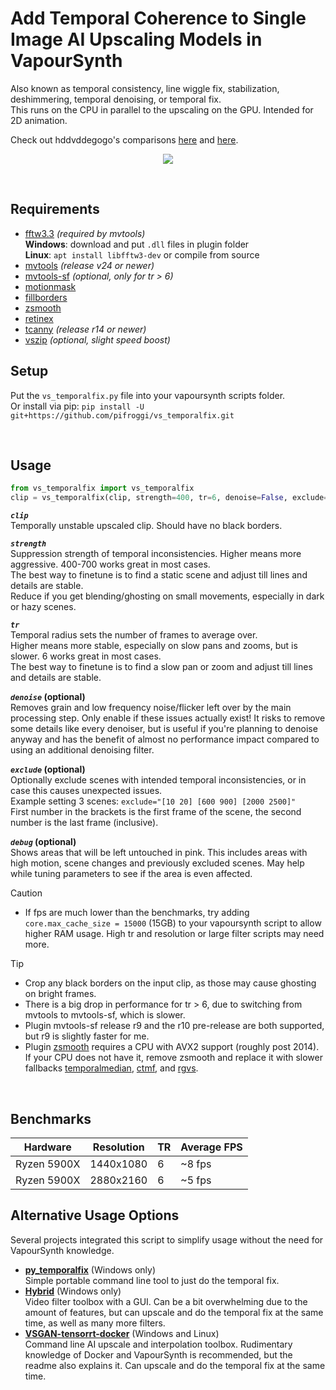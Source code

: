 

















# Add Temporal Coherence to Single Image AI Upscaling Models in VapourSynth
Also known as temporal consistency, line wiggle fix, stabilization, deshimmering, temporal denoising, or temporal fix.  
This runs on the CPU in parallel to the upscaling on the GPU. Intended for 2D animation.

Check out hddvddegogo's comparisons [here](https://www.youtube.com/watch?v=BXc_Uddt2KA) and [here](https://www.youtube.com/watch?v=u6LHR9_m5rg).



<p align="center">
    <img src="README_img1.gif"/>
</p>

<br />

## Requirements
* [fftw3.3](http://www.fftw.org/download.html) *(required by mvtools)*  
    __Windows__: download and put `.dll` files in plugin folder  
    __Linux__: `apt install libfftw3-dev` or compile from source
* [mvtools](https://github.com/dubhater/vapoursynth-mvtools) *(release v24 or newer)*
* [mvtools-sf](https://github.com/IFeelBloated/vapoursynth-mvtools-sf) *(optional, only for tr > 6)*
* [motionmask](https://github.com/dubhater/vapoursynth-motionmask)
* [fillborders](https://github.com/dubhater/vapoursynth-fillborders)
* [zsmooth](https://github.com/adworacz/zsmooth)
* [retinex](https://github.com/HomeOfVapourSynthEvolution/VapourSynth-Retinex)
* [tcanny](https://github.com/HomeOfVapourSynthEvolution/VapourSynth-TCanny) *(release r14 or newer)*
* [vszip](https://github.com/dnjulek/vapoursynth-zip) *(optional, slight speed boost)*

## Setup
Put the `vs_temporalfix.py` file into your vapoursynth scripts folder.  
Or install via pip: `pip install -U git+https://github.com/pifroggi/vs_temporalfix.git`

<br />

## Usage

```python
from vs_temporalfix import vs_temporalfix
clip = vs_temporalfix(clip, strength=400, tr=6, denoise=False, exclude=None, debug=False)
```

__*`clip`*__  
Temporally unstable upscaled clip. Should have no black borders.

__*`strength`*__  
Suppression strength of temporal inconsistencies. Higher means more aggressive. 400-700 works great in most cases.  
The best way to finetune is to find a static scene and adjust till lines and details are stable.  
Reduce if you get blending/ghosting on small movements, especially in dark or hazy scenes.

__*`tr`*__  
Temporal radius sets the number of frames to average over.  
Higher means more stable, especially on slow pans and zooms, but is slower. 6 works great in most cases.  
The best way to finetune is to find a slow pan or zoom and adjust till lines and details are stable.

__*`denoise`* (optional)__  
Removes grain and low frequency noise/flicker left over by the main processing step. Only enable if these issues actually exist! It risks to remove some details like every denoiser, but is useful if you're planning to denoise anyway and has the benefit of almost no performance impact compared to using an additional denoising filter.

__*`exclude`* (optional)__  
Optionally exclude scenes with intended temporal inconsistencies, or in case this causes unexpected issues.  
Example setting 3 scenes: `exclude="[10 20] [600 900] [2000 2500]"`  
First number in the brackets is the first frame of the scene, the second number is the last frame (inclusive).

__*`debug`* (optional)__  
Shows areas that will be left untouched in pink. This includes areas with high motion, scene changes and previously excluded scenes. May help while tuning parameters to see if the area is even affected.

> [!CAUTION]
> * If fps are much lower than the benchmarks, try adding `core.max_cache_size = 15000` (15GB) to your vapoursynth script to allow higher RAM usage. High tr and resolution or large filter scripts may need more.

> [!TIP]
> * Crop any black borders on the input clip, as those may cause ghosting on bright frames.
> * There is a big drop in performance for tr > 6, due to switching from mvtools to mvtools-sf, which is slower.
> * Plugin mvtools-sf release r9 and the r10 pre-release are both supported, but r9 is slightly faster for me.
> * Plugin [zsmooth](https://github.com/adworacz/zsmooth) requires a CPU with AVX2 support (roughly post 2014). If your CPU does not have it, remove zsmooth and replace it with slower fallbacks [temporalmedian](https://github.com/dubhater/vapoursynth-temporalmedian), [ctmf](https://github.com/HomeOfVapourSynthEvolution/VapourSynth-CTMF), and [rgvs](https://github.com/vapoursynth/vs-removegrain).

<br />

## Benchmarks

| Hardware    | Resolution | TR | Average FPS
| ----------- | ---------- | -- | -----------
| Ryzen 5900X | 1440x1080  | 6  | ~8 fps
| Ryzen 5900X | 2880x2160  | 6  | ~5 fps

## Alternative Usage Options
Several projects integrated this script to simplify usage without the need for VapourSynth knowledge.
* __[py_temporalfix](https://github.com/JepEtau/py_temporalfix)__ (Windows only)  
  Simple portable command line tool to just do the temporal fix.
* __[Hybrid](https://www.selur.de/)__ (Windows only)  
  Video filter toolbox with a GUI. Can be a bit overwhelming due to the amount of features, but can upscale and do the temporal fix at the same time, as well as many more filters.
* __[VSGAN-tensorrt-docker](https://github.com/styler00dollar/VSGAN-tensorrt-docker)__ (Windows and Linux)  
  Command line AI upscale and interpolation toolbox. Rudimentary knowledge of Docker and VapourSynth is recommended, but the readme also explains it. Can upscale and do the temporal fix at the same time.
